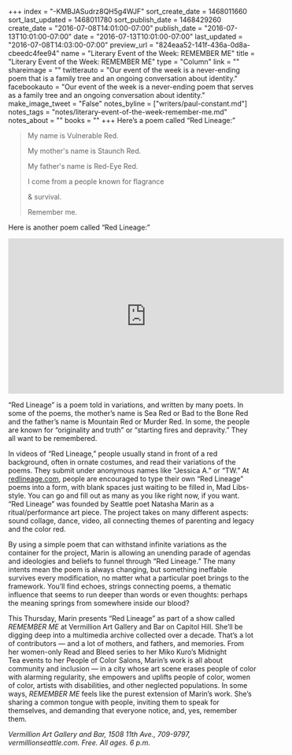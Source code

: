 +++
index = "-KMBJASudrz8QH5g4WJF"
sort_create_date = 1468011660
sort_last_updated = 1468011780
sort_publish_date = 1468429260
create_date = "2016-07-08T14:01:00-07:00"
publish_date = "2016-07-13T10:01:00-07:00"
date = "2016-07-13T10:01:00-07:00"
last_updated = "2016-07-08T14:03:00-07:00"
preview_url = "824eaa52-141f-436a-0d8a-cbeedc4fee94"
name = "Literary Event of the Week: REMEMBER ME"
title = "Literary Event of the Week: REMEMBER ME"
type = "Column"
link = ""
shareimage = ""
twitterauto = "Our event of the week is a never-ending poem that is a family tree and an ongoing conversation about identity."
facebookauto = "Our event of the week is a never-ending poem that serves as a family tree and an ongoing conversation about identity."
make_image_tweet = "False"
notes_byline = ["writers/paul-constant.md"]
notes_tags = "notes/literary-event-of-the-week-remember-me.md"
notes_about = ""
books = ""
+++
Here’s a poem called “Red Lineage:”

<blockquote><p>My name is Vulnerable Red.</p>
<p>My mother's name is Staunch Red.</p>
<p>My father's name is Red-Eye Red.</p>
<p>I come from a people known for flagrance</p>
<p>& survival.</p>
<p></p>
<p>Remember me.</p></blockquote>   


Here is another poem called “Red Lineage:”

<iframe width="560" height="315" src="https://www.youtube.com/embed/-WAySAuPazE?rel=0" frameborder="0" allowfullscreen></iframe>

 “Red Lineage” is a poem told in variations, and written by many poets.  In some of the poems, the mother’s name is Sea Red or Bad to the Bone Red and the father’s name is Mountain Red or Murder Red. In some, the people are known for “originality and truth” or “starting fires and depravity.” They all want to be remembered.  

In videos of “Red Lineage,” people usually stand in front of a red background, often in ornate costumes, and read their variations of the poems. They submit under anonymous names like “Jessica A.” or “TW.” At [redlineage.com](http://redlineage.com/), people are encouraged to type their own “Red Lineage” poems into a form, with blank spaces just waiting to be filled in, Mad Libs-style. You can go and fill out as many as you like right now, if you want. “Red Lineage” was founded by Seattle poet Natasha Marin as a ritual/performance art piece. The project takes on many different aspects: sound collage, dance, video, all connecting themes of parenting and legacy and the color red. 

By using a simple poem that can withstand infinite variations as the container for the project, Marin is allowing an unending parade of agendas and ideologies and beliefs to funnel through “Red Lineage.” The many intents mean the poem is always changing, but something ineffable survives every modification, no matter what a particular poet brings to the framework. You’ll find echoes, strings connecting poems, a thematic influence that seems to run deeper than words or even thoughts: perhaps the meaning springs from somewhere inside our blood?

This Thursday, Marin presents “Red Lineage” as part of a show called *REMEMBER ME* at Vermillion Art Gallery and Bar on Capitol Hill. She’ll be digging deep into a multimedia archive collected over a decade. That’s a lot of contributors — and a lot of mothers, and fathers, and memories. From her women-only Read and Bleed series to her Miko Kuro’s Midnight Tea events to her People of Color Salons, Marin’s work is all about community and inclusion — in a city whose art scene erases people of color with alarming regularity, she empowers and uplifts people of color, women of color, artists with disabilities, and other neglected populations. In some ways, *REMEMBER ME* feels like the purest extension of Marin’s work. She’s sharing a common tongue with people, inviting them to speak for themselves, and demanding that everyone notice, and, yes, remember them.

*Vermillion Art Gallery and Bar, 1508 11th Ave., 709-9797, vermillionseattle.com. Free. All ages. 6 p.m.* 

